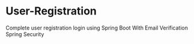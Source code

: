 # User-Registration
Complete user registration login using Spring Boot With Email Verification Spring Security
